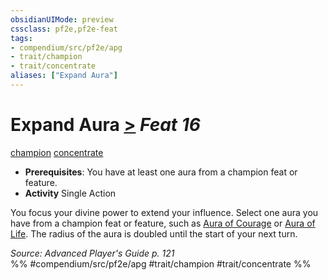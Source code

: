 ```yaml
---
obsidianUIMode: preview
cssclass: pf2e,pf2e-feat
tags:
- compendium/src/pf2e/apg
- trait/champion
- trait/concentrate
aliases: ["Expand Aura"]
---
```

# Expand Aura  [>](chapter-9-playing-the-game.md#Actions "Single Action") *Feat 16*  
[champion](Reference/Rules/Traits/champion.md "Champion Class Trait")  [concentrate](concentrate.md "Concentrate Action & Ability Trait")  

- **Prerequisites**: You have at least one aura from a champion feat or feature.
- **Activity** Single Action

You focus your divine power to extend your influence. Select one aura you have from a champion feat or feature, such as [Aura of Courage](aura-of-courage.md) or [Aura of Life](aura-of-life.md). The radius of the aura is doubled until the start of your next turn.

*Source: Advanced Player's Guide p. 121*  
%% #compendium/src/pf2e/apg #trait/champion #trait/concentrate %%